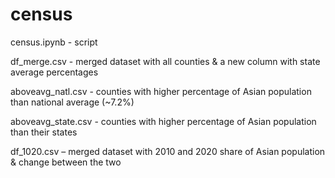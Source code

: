 # census

census.ipynb - script

df_merge.csv - merged dataset with all counties & a new column with state average percentages

aboveavg_natl.csv - counties with higher percentage of Asian population than national average (~7.2%)

aboveavg_state.csv - counties with higher percentage of Asian population than their states

df_1020.csv – merged dataset with 2010 and 2020 share of Asian population & change between the two
